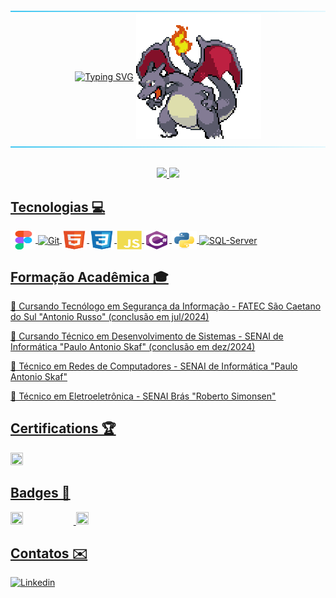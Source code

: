 <!--### Hi there 👋


**GabrielHenriqueas/GabrielHenriqueas** is a ✨ _special_ ✨ repository because its `README.md` (this file) appears on your GitHub profile.

Here are some ideas to get you started:

- 🔭 I’m currently working on ...
- 🌱 I’m currently learning ...
- 👯 I’m looking to collaborate on ...
- 🤔 I’m looking for help with ...
- 💬 Ask me about ...
- 📫 How to reach me: ...
- 😄 Pronouns: ...
- ⚡ Fun fact: ...
-->

<div align="center">
  <img src="https://github.com/GabrielHenriqueas/GabrielHenriqueas/blob/main/images/BlueRectangle.png">
</div>

<div align="center">
  <a href="https://git.io/typing-svg"><img src="https://readme-typing-svg.demolab.com?font=Press+Start+2P&size=22&duration=1500&pause=750&center=true&vCenter=true&multiline=true&width=642&height=130&lines=Ol%C3%A1+DEVs%2C+sejam+bem-vindos!;Meu+nome+%C3%A9+Gabriel;e+este+%C3%A9+meu+perfil+no+GitHub!;%C2%AF%5C_(%E3%83%84)_%2F%C2%AF" align="center" alt="Typing SVG" /></a>

  <img src="https://github.com/GabrielHenriqueas/GabrielHenriqueas/blob/main/images/shiny-charizard.gif" min-width="200px" max-width="200px" width="200px" align="center" alt="Charizard">
</div>

<div align="center">
  <img src="https://github.com/GabrielHenriqueas/GabrielHenriqueas/blob/main/images/BlueRectangle.png">
</div>

##
  <div align="center">
  <a href="https://github.com/GabrielHenriqueas">
  <img height="180em" src="https://github-readme-stats.vercel.app/api?username=GabrielHenriqueas&show_icons=true&theme=transparent&include_all_commits=true&count_private=true"/>
  <img height="180em" src="https://github-readme-stats.vercel.app/api/top-langs/?username=GabrielHenriqueas&layout=compact&langs_count=16&theme=transparent"/>
  </div>
  
<div style="display: inline_block">
 <h2> Tecnologias 💻 </h2>
  <img align="center" alt="Figma" height="30" width="40" src="https://raw.githubusercontent.com/devicons/devicon/master/icons/figma/figma-original.svg">
  <img align="center" alt="Git" height="30" width="40" src="https://cdn.jsdelivr.net/gh/devicons/devicon/icons/git/git-original.svg">
  <img align="center" alt="HTML" height="30" width="40" src="https://raw.githubusercontent.com/devicons/devicon/master/icons/html5/html5-original.svg">
  <img align="center" alt="CSS" height="30" width="40" src="https://raw.githubusercontent.com/devicons/devicon/master/icons/css3/css3-original.svg">
  <img align="center" alt="Js" height="30" width="40" src="https://raw.githubusercontent.com/devicons/devicon/master/icons/javascript/javascript-plain.svg">
  <img align="center" alt="C#" height="30" width="40" src="https://raw.githubusercontent.com/devicons/devicon/master/icons/csharp/csharp-original.svg">
  <img align="center" alt="Python" height="30" width="40" src="https://raw.githubusercontent.com/devicons/devicon/master/icons/python/python-original.svg">  
  <img align="center" alt="SQL-Server" height="30" width="40" src="https://cdn.jsdelivr.net/gh/devicons/devicon/icons/microsoftsqlserver/microsoftsqlserver-plain.svg">
</div>

<div style="display: inline_block">
 <h2> Formação Acadêmica 🎓 </h2>
 
 📌 Cursando Tecnólogo em Segurança da Informação - FATEC São Caetano do Sul "Antonio Russo" (conclusão em jul/2024)
 
 📌 Cursando Técnico em Desenvolvimento de Sistemas - SENAI de Informática "Paulo Antonio Skaf" (conclusão em dez/2024)
 
 📌 Técnico em Redes de Computadores - SENAI de Informática "Paulo Antonio Skaf"
 
 📌 Técnico em Eletroeletrônica - SENAI Brás "Roberto Simonsen"
</div>

<div style="display: inline_block">
  <h2> Certifications 🏆</h2>

  <div>
  <a href="https://www.credly.com/badges/69881f94-a7e0-4a5e-973a-fefac664bb8e">
  <img width="20%" height="20%"  src="https://images.credly.com/size/680x680/images/2a6251f2-737b-4bf6-9190-d77570cc76fc/CERT-Fundamentals-Power-Platform.png"/>
  </div>
    
  </div>

<div style="display: inline_block">
  <h2> Badges 🏅</h2>

  <div>
  <a href="https://www.credly.com/badges/e40fd90e-62c0-48dc-9206-ea06119343fe">
  <img width="20%" height="20%"  src="https://images.credly.com/size/340x340/images/70d71df5-f3dc-4380-9b9d-f22513a70417/CCNAITN__1_.png"/>
  
  <a href="https://www.credly.com/badges/9ad06ed1-39e2-434c-b4d5-9dc43ce678fc">
  <img width="20%" height="20%"  src="https://images.credly.com/size/340x340/images/f4ccdba9-dd65-4349-baad-8f05df116443/CCNASRWE__1_.png"/>
  </div>
  
</div>
  
## Contatos ✉️
  [![Linkedin](https://img.shields.io/badge/LinkedIn-0077B5?style=for-the-badge&logo=linkedin&logoColor=white)](https://www.linkedin.com/in/gabrielhenriqueas/)
